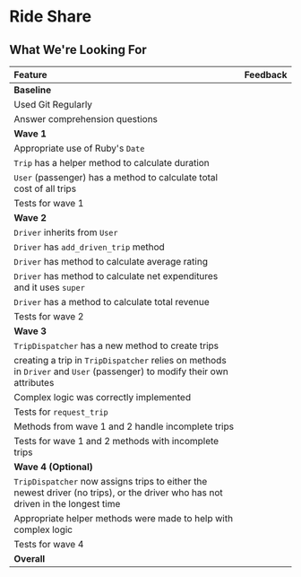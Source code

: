 # Ride Share
## What We're Looking For

Feature|Feedback
:------------- | :-------------
**Baseline** |
Used Git Regularly | 
Answer comprehension questions | 
**Wave 1** |
Appropriate use of Ruby's `Date`| 
`Trip` has a helper method to calculate duration| 
`User` (passenger) has a method to calculate total cost of all trips| 
Tests for wave 1 | 
**Wave 2** |
`Driver` inherits from `User` | 
`Driver` has `add_driven_trip` method | 
`Driver` has method to calculate average rating | 
`Driver` has method to calculate net expenditures and it uses `super` | 
`Driver` has a method to calculate total revenue | 
Tests for wave 2 | 
**Wave 3** |
`TripDispatcher` has a new method to create trips | 
creating a trip in `TripDispatcher` relies on methods in `Driver` and `User` (passenger) to modify their own attributes | 
Complex logic was correctly implemented | 
Tests for `request_trip` | 
Methods from wave 1 and 2 handle incomplete trips | 
Tests for wave 1 and 2 methods with incomplete trips | 
**Wave 4 (Optional)** |
`TripDispatcher` now assigns trips to either the newest driver (no trips), or the driver who has not driven in the longest time | 
Appropriate helper methods were made to help with complex logic | 
Tests for wave 4 | 
**Overall** | 

